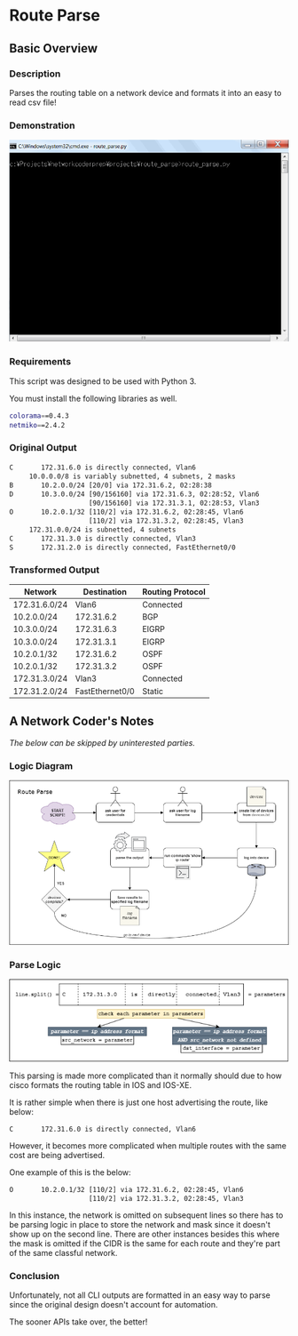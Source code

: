 # Route Parse

## Basic Overview

### Description

Parses the routing table on a network device and formats it into an easy to read csv file!

### Demonstration

![](https://github.com/syedur-rahman/networkcoder/blob/master/images/route_parse.gif)

### Requirements

This script was designed to be used with Python 3.

You must install the following libraries as well.

```bash
colorama==0.4.3
netmiko==2.4.2
```
### Original Output

```
C       172.31.6.0 is directly connected, Vlan6
     10.0.0.0/8 is variably subnetted, 4 subnets, 2 masks
B       10.2.0.0/24 [20/0] via 172.31.6.2, 02:28:38
D       10.3.0.0/24 [90/156160] via 172.31.6.3, 02:28:52, Vlan6
                    [90/156160] via 172.31.3.1, 02:28:53, Vlan3
O       10.2.0.1/32 [110/2] via 172.31.6.2, 02:28:45, Vlan6
                    [110/2] via 172.31.3.2, 02:28:45, Vlan3
     172.31.0.0/24 is subnetted, 4 subnets
C       172.31.3.0 is directly connected, Vlan3
S       172.31.2.0 is directly connected, FastEthernet0/0

```

### Transformed Output

|   Network    | Destination    | Routing Protocol |
|------------- | -------------  | ---------------- |
|172.31.6.0/24 | Vlan6          | Connected        |
|10.2.0.0/24   | 172.31.6.2     | BGP              |
|10.3.0.0/24   | 172.31.6.3     | EIGRP            |
|10.3.0.0/24   | 172.31.3.1     | EIGRP            |
|10.2.0.1/32   | 172.31.6.2     | OSPF             |
|10.2.0.1/32   | 172.31.3.2     | OSPF             |
|172.31.3.0/24 | Vlan3          | Connected        |
|172.31.2.0/24 | FastEthernet0/0| Static           |

## A Network Coder's Notes

*The below can be skipped by uninterested parties.*

### Logic Diagram

![](https://github.com/syedur-rahman/networkcoder/blob/master/images/route_parse.png)

### Parse Logic
![](https://github.com/syedur-rahman/networkcoder/blob/master/images/route_parse_log.png)

This parsing is made more complicated than it normally should due to how cisco formats the routing table in IOS and IOS-XE.

It is rather simple when there is just one host advertising the route, like below:
 ```
 C       172.31.6.0 is directly connected, Vlan6
 ```

However, it becomes more complicated when multiple routes with the same cost are being advertised.

One example of this is the below:
```
O       10.2.0.1/32 [110/2] via 172.31.6.2, 02:28:45, Vlan6
                    [110/2] via 172.31.3.2, 02:28:45, Vlan3
```

In this instance, the network is omitted on subsequent lines so there has to be parsing logic in place to store the network and mask since it doesn't show up on the second line.
There are other instances besides this where the mask is omitted if the CIDR is the same for each route and they're part of the same classful network.

### Conclusion
Unfortunately, not all CLI outputs are formatted in an easy way to parse since the original design doesn't account for automation.

The sooner APIs take over, the better!



